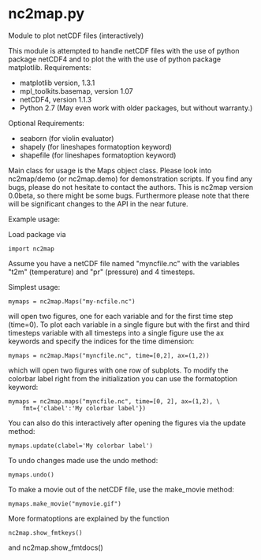 nc2map.py
=========

Module to plot netCDF files (interactively)

This module is attempted to handle netCDF files with the use of
python package netCDF4 and to plot the with the use of python
package matplotlib.
Requirements:
   - matplotlib version, 1.3.1
   - mpl_toolkits.basemap, version 1.07
   - netCDF4, version 1.1.3
   - Python 2.7
   (May even work with older packages, but without warranty.)

Optional Requirements:
   - seaborn (for violin evaluator)
   - shapely (for lineshapes formatoption keyword)
   - shapefile (for lineshapes formatoption keyword)

Main class for usage is the Maps object class. Please look into nc2map/demo
(or nc2map.demo) for demonstration scripts.
If you find any bugs, please do not hesitate to contact the authors.
This is nc2map version 0.0beta, so there might be some bugs. Furthermore please
note that there will be significant changes to the API in the near future.

Example usage:

Load package via

    import nc2map

Assume you have a netCDF file named "myncfile.nc" with the variables
"t2m" (temperature) and "pr" (pressure) and 4 timesteps.

Simplest usage:

    mymaps = nc2map.Maps("my-ncfile.nc")

will open two figures, one for each variable and for the first time
step (time=0).
To plot each variable in a single figure but with the first and third 
timesteps variable with all timesteps into a single figure use the ax
keywords and specify the indices for the time dimension:

    mymaps = nc2map.Maps("myncfile.nc", time=[0,2], ax=(1,2))

which will open two figures with one row of subplots.
To modify the colorbar label right from the initialization you can use
the formatoption keyword:

    mymaps = nc2map.maps("myncfile.nc", time=[0, 2], ax=(1,2), \
        fmt={'clabel':'My colorbar label'})

You can also do this interactively after opening the figures via the
update method:

    mymaps.update(clabel='My colorbar label')

To undo changes made use the undo method:

    mymaps.undo()

To make a movie out of the netCDF file, use the make_movie method:

    mymaps.make_movie("mymovie.gif")

More formatoptions are explained by the function

    nc2map.show_fmtkeys()
    
and
    nc2map.show_fmtdocs()
    